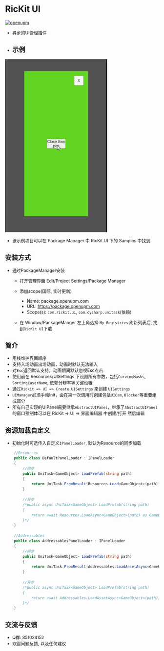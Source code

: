 # RicKit UI
[![openupm](https://img.shields.io/npm/v/com.rickit.ui?label=openupm&registry_uri=https://package.openupm.com)](https://openupm.com/packages/com.rickit.ui/)
- 异步的UI管理插件
- ## 示例
![gif](https://github.com/rickytheoldtree/com.rickit.rui/blob/main/Gif/0.gif)
- 该示例项目可以在 Package Manager 中 RicKit UI 下的 Samples 中找到
## 安装方式
- 通过PackageManager安装
    - 打开管理界面 Edit/Project Settings/Package Manager
    - 添加scope(国际, 实时更新)
      - Name: package.openupm.com
      - URL: https://package.openupm.com
      - Scope(s): `com.rickit.ui`, `com.cysharp.unitask`(依赖)

    - 在 Window/PackageManger 左上角选择 `My Registries` 刷新列表后, 找到`RicKit UI`下载
## 简介
- 用栈维护界面顺序
- 支持入场动画出场动画，动画时默认无法输入
- 对`Esc`返回默认支持，动画期间默认忽视Esc点击
- 使用前在 Resources/UISettings 下设置所有参数，包括`CurvingMasks`, `SortingLayerName`, 依赖分辨率等关键设置
- 通过`Rickit => UI => Create UISettings` 来创建 `UISettings`
- `UIManager`必须手动Init，会在第一次调用时创建包括`UICam`, `Blocker`等重要组成部分
- 所有自己实现的UIPanel需要继承`AbstractUIPanel`，继承了`AbstractUIPanel`的窗口预制体可以在 RicKit => UI => 界面编辑器 中创建/打开 然后编辑
## 资源加载自定义
- 初始化时可选传入自定义`IPanelLoader`, 默认为Resource的同步加载

```csharp
    //Resources
    public class DefaultPanelLoader : IPanelLoader
    {
        //同步
        public UniTask<GameObject> LoadPrefab(string path)
        {
            return UniTask.FromResult(Resources.Load<GameObject>(path));
        }

        //异步
        /*public async UniTask<GameObject> LoadPrefab(string path)
        {
            return await Resources.LoadAsync<GameObject>(path) as GameObject;
        }*/
    }

    //Addressables
    public class AddressablesPanelLoader : IPanelLoader
    {
        //同步
        public UniTask<GameObject> LoadPrefab(string path)
        {
            return UniTask.FromResult(Addressables.LoadAssetAsync<GameObject>(path).WaitForCompletion());
        }

        //异步
        /*public async UniTask<GameObject> LoadPrefab(string path)
        {
            return await Addressables.LoadAssetAsync<GameObject>(path);
        }*/
    }
```
## 交流与反馈
- Q群: 851024152
- 欢迎问题反馈, 以及任何建议
